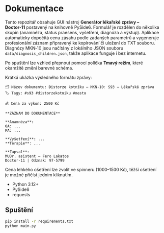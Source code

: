 # Dokumentace

Tento repozitář obsahuje GUI nástroj **Generátor lékařské zprávy – Doctor‑11** postavený na knihovně PySide6. Formulář je rozdělen do několika skupin (anamnéza, status praesens, vyšetření, diagnóza a výstup). Aplikace automaticky dopočítá cenu zásahu podle zadaných parametrů a vygeneruje profesionální záznam připravený ke kopírování či uložení do TXT souboru.
Diagnózy MKN‑10 jsou načítány z lokálního JSON souboru `data/diagnosis_children.json`, takže aplikace funguje i bez internetu.

Po spuštění lze vzhled přepnout pomocí políčka **Tmavý režim**, které okamžitě změní barevné schéma.

Krátká ukázka výsledného formátu zprávy:

```
🗂 Název dokumentu: Distorze kotníku – MKN-10: S93 – Lékařská zpráva
🏷️ Tagy: #s93 #distorzekotniku #mesto

💰 Cena za výkon: 2500 Kč

**ZÁZNAM DO DOKUMENTACE**

**Anamnéza**:
OA: ...
PA: ...

**Vyšetření**: ...
**Terapie**: ...

**Zapsal**:
MUDr. asistent – Fero Lakatos
Doctor-11 | Odznak: 97-5799
```

Cena lehkého ošetření lze zvolit ve spinneru (1000–1500 Kč), těžší ošetření je možné přičíst jedním kliknutím.

- Python 3.12+
- PySide6
- requests

## Spuštění
```bash
pip install -r requirements.txt
python main.py
```
